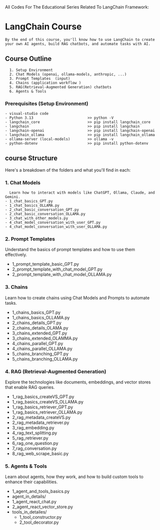 All Codes For The Educational Series Related To LangChain Framework:
# LangChain Course
    By the end of this course, you'll know how to use LangChain to create your own AI agents, build RAG chatbots, and automate tasks with AI.

## Course Outline
      1. Setup Environment
      2. Chat Models (openai, ollama-models, anthropic, ...)
      3. Prompt Templates  (input)
      4. Chains (application workflow )
      5. RAG(Retrieval-Augmented Generation) chatbots
      6. Agents & Tools 

### Prerequisites (Setup Environment)
    - visual-studio code
    - Python 3.13                         >> python -V    
    - langchain_core                      >> pip install langchain_core
    - langchain                           >> pip install langchain
    - langchain-openai                    >> pip install langchain-openai
    - langchain_ollama                    >> pip install langchain_ollama
    - ollama-server (local-models)        >> ollama -v
    - python-dotenv                       >> pip install python-dotenv  

## course Structure
  Here's a breakdown of the folders and what you'll find in each:
### 1. Chat Models
      Learn how to interact with models like ChatGPT, Ollama, Claude, and Gemini.
    - 1_chat_basics_GPT.py
    - 1_chat_basics_OLLAMA.py
    - 2_chat_basic_conversation_GPT.py
    - 2_chat_basic_conversation_OLLAMA.py
    - 3_chat_with_other_models.py
    - 4_chat_model_conversation_with_user_GPT.py
    - 4_chat_model_conversation_with_user_OLLAMA.py

### 2. Prompt Templates
Understand the basics of prompt templates and how to use them effectively.
- 1_prompt_template_basic_GPT.py
- 2_prompt_template_with_chat_model_GPT.py
- 2_prompt_template_with_chat_model_OLLAMA.py

### 3. Chains
Learn how to create chains using Chat Models and Prompts to automate tasks.
- 1_chains_basics_GPT.py
- 1_chains_basics_OLLAMA.py
- 2_chains_details_GPT.py
- 2_chains_details_OLAMA.py
- 3_chains_extended_GPT.py
- 3_chains_extended_OLAMMA.py
- 4_chains_parallel_GPT.py
- 4_chains_parallel_OLLAMA.py
- 5_chains_branching_GPT.py
- 5_chains_branching_OLLAMA.py

### 4. RAG (Retrieval-Augmented Generation)
Explore the technologies like documents, embeddings, and vector stores that enable RAG queries.
- 1_rag_basics_createVS_GPT.py
- 1_rag_basics_createVS_OLLAMA.py
- 1_rag_basics_retriever_GPT.py
- 1_rag_basics_retriever_OLLAMA.py
- 2_rag_metadata_createVS.py
- 2_rag_metadata_retriever.py
- 3_rag_embedding.py
- 4_rag_text_splitting.py
- 5_rag_retriever.py
- 6_rag_one_question.py
- 7_rag_conversation.py
- 8_rag_web_scrape_basic.py

### 5. Agents & Tools
Learn about agents, how they work, and how to build custom tools to enhance their capabilities.
- 1_agent_and_tools_basics.py
-  agent_in_details/
  - 1_agent_react_chat.py
  - 2_agent_react_vector_store.py
- tools_in_detailes/
  - 1_tool_constructor.py
  - 2_tool_decorator.py
 



